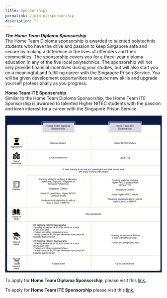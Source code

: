 ```yaml
---
title: Sponsorships
permalink: /join-us/sponsorship
description: ""
---
```

***The Home Team Diploma Sponsorship***<br>
The Home Team Diploma sponsorship is awarded to talented polytechnic students who have the drive and passion to keep Singapore safe and secure by making a difference in the lives of offenders and their communities. The sponsorship covers you for a three-year diploma education in any of the five local polytechnics. The sponsorship will not only provide financial incentives during your studies, but will also start you on a meaningful and fulfilling career with the Singapore Prison Service. You will be given development opportunities to acquire new skills and upgrade yourself professionally as you progress.

**Home Team ITE Sponsorship** <br>
Similar to the Home Team Diploma Sponsorship, the Home Team ITE Sponsorship is awarded to talented Higher NITEC students with the passion and keen interest for a career with the Singapore Prison Service.

![Alt text for image on Isomer site](/images/sps-sponsorships.png)

To apply for **Home Team Diploma Sponsorship**, please visit this [link.](https://www.mha.gov.sg/careers/sponsorships/home-team-diploma-sponsorship)

To apply for **Home Team ITE Sponsorship** please visit this [link.](https://www.mha.gov.sg/careers/sponsorships/home-team-ite-sponsorship)